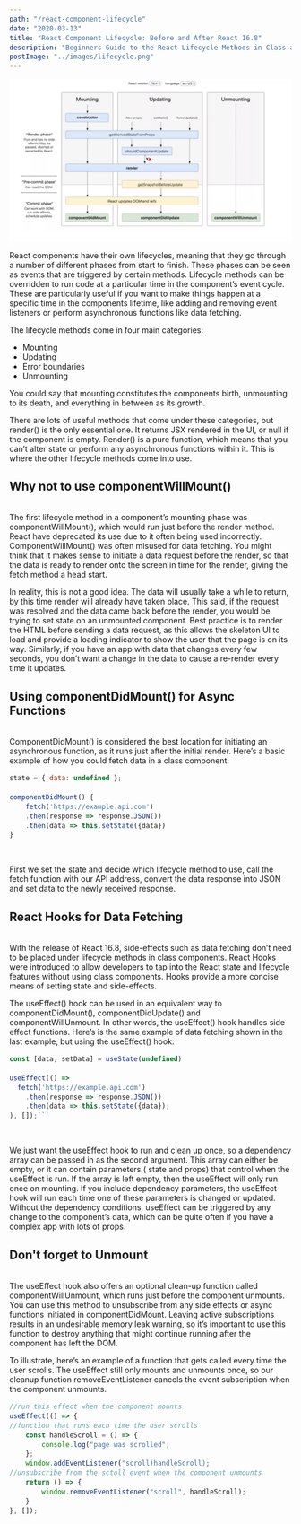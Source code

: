 ```yaml
---
path: "/react-component-lifecycle"
date: "2020-03-13"
title: "React Component Lifecycle: Before and After React 16.8"
description: "Beginners Guide to the React Lifecycle Methods in Class and Function Components"
postImage: "../images/lifecycle.png"
---
```


![My Image](../images/lifecycle.png)

React components have their own lifecycles, meaning that they go through a number of different phases from start to finish. These phases can be seen as events that are triggered by certain methods. Lifecycle methods can be overridden to run code at a particular time in the component’s event cycle. These are particularly useful if you want to make things happen at a specific time in the components lifetime, like adding and removing event listeners or perform asynchronous functions like data fetching.

The lifecycle methods come in four main categories:

- Mounting
- Updating
- Error boundaries
- Unmounting

You could say that mounting constitutes the components birth, unmounting to its death, and everything in between as its growth.

There are lots of useful methods that come under these categories, but render() is the only essential one. It returns JSX rendered in the UI, or null if the component is empty. Render() is a pure function, which means that you can’t alter state or perform any asynchronous functions within it. This is where the other lifecycle methods come into use.

## Why not to use componentWillMount()

<br />
The first lifecycle method in a component’s mounting phase was componentWillMount(), which would run just before the render method. React have deprecated its use due to it often being used incorrectly.
ComponentWillMount() was often misused for data fetching. You might think that it makes sense to initiate a data request before the render, so that the data is ready to render onto the screen in time for the render, giving the fetch method a head start.

In reality, this is not a good idea. The data will usually take a while to return, by this time render will already have taken place. This said, if the request was resolved and the data came back before the render, you would be trying to set state on an unmounted component. Best practice is to render the HTML before sending a data request, as this allows the skeleton UI to load and provide a loading indicator to show the user that the page is on its way. Similarly, if you have an app with data that changes every few seconds, you don’t want a change in the data to cause a re-render every time it updates.

## Using componentDidMount() for Async Functions

<br />
ComponentDidMount() is considered the best location for initiating an asynchronous function, as it runs just after the initial render. Here’s a basic example of how you could fetch data in a class component:

```js
state = { data: undefined };

componentDidMount() {
    fetch('https://example.api.com')
    .then(response => response.JSON())
    .then(data => this.setState({data})
}
```

<br />

First we set the state and decide which lifecycle method to use, call the fetch function with our API address, convert the data response into JSON and set data to the newly received response.

## React Hooks for Data Fetching

<br />
With the release of React 16.8, side-effects such as data fetching don’t need to be placed under lifecycle methods in class components. React Hooks were introduced to allow developers to tap into the React state and lifecycle features without using class components. Hooks provide a more concise means of setting state and side-effects.

The useEffect() hook can be used in an equivalent way to componentDidMount(), componentDidUpdate() and componentWillUnmount. In other words, the useEffect() hook handles side effect functions. Here’s is the same example of data fetching shown in the last example, but using the useEffect() hook:

````js
const [data, setData] = useState(undefined)

useEffect(() =>
  fetch('https://example.api.com')
    .then(response => response.JSON())
    .then(data => this.setState({data});
), []);```
````

<br />

We just want the useEffect hook to run and clean up once, so a dependency array can be passed in as the second argument. This array can either be empty, or it can contain parameters ( state and props) that control when the useEffect is run. If the array is left empty, then the useEffect will only run once on mounting. If you include dependency parameters, the useEffect hook will run each time one of these parameters is changed or updated. Without the dependency conditions, useEffect can be triggered by any change to the component’s data, which can be quite often if you have a complex app with lots of props.

## Don't forget to Unmount

<br />
The useEffect hook also offers an optional clean-up function called componentWillUnmount, which runs just before the component unmounts. You can use this method to unsubscribe from any side effects or async functions initiated in componentDidMount. Leaving active subscriptions results in an undesirable memory leak warning, so it’s important to use this function to destroy anything that might continue running after the component has left the DOM.

To illustrate, here’s an example of a function that gets called every time the user scrolls. The useEffect still only mounts and unmounts once, so our cleanup function removeEventListener cancels the event subscription when the component unmounts.

```js
//run this effect when the component mounts
useEffect(() => {
//function that runs each time the user scrolls
    const handleScroll = () => {
        console.log("page was scrolled";
    };
    window.addEventListener("scroll)handleScroll);
//unsubscribe from the sctoll event when the component unmounts
    return () => {
        window.removeEventListener("scroll", handleScroll);
    }
}, []);
```
